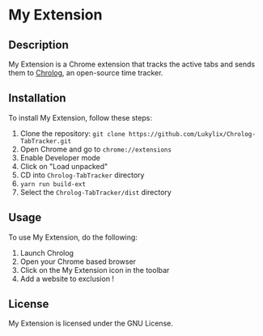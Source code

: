 # My Extension

## Description

My Extension is a Chrome extension that tracks the active tabs and sends them to [Chrolog](https://github.com/Lukylix/Chrolog), an open-source time tracker.

## Installation

To install My Extension, follow these steps:

1. Clone the repository: `git clone https://github.com/Lukylix/Chrolog-TabTracker.git`
2. Open Chrome and go to `chrome://extensions`
3. Enable Developer mode
4. Click on "Load unpacked"
5. CD into `Chrolog-TabTracker` directory
6. `yarn run build-ext`
7. Select the `Chrolog-TabTracker/dist` directory

## Usage

To use My Extension, do the following:

1. Launch Chrolog
2. Open your Chrome based browser
3. Click on the My Extension icon in the toolbar
4. Add a website to exclusion !

## License

My Extension is licensed under the GNU License.
